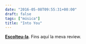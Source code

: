 ```yaml
---
date: "2016-05-08T09:55:31+00:00"
draft: false
tags: ["música"]
title: "Into You"
---
```

<p><a href="https://www.youtube.com/watch?v=o8uAxLVvQ8E"><b>Escolteu-la</b></a>. Fins aquí la meva review.</p>